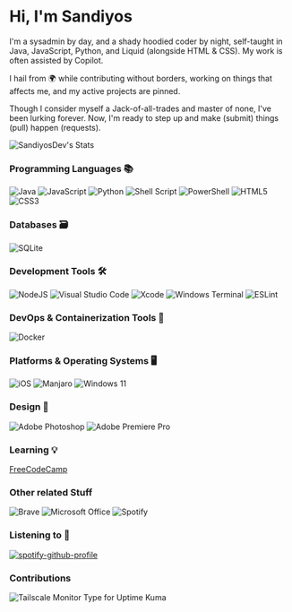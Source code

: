 # Hi, I'm Sandiyos

I'm a sysadmin by day, and a shady hoodied coder by night, self-taught in Java, JavaScript, Python, and Liquid (alongside HTML & CSS). My work is often assisted by Copilot.

I hail from 🌍 while contributing without borders, working on things that affects me, and my active projects are pinned. 

Though I consider myself a Jack-of-all-trades and master of none, I've been lurking forever. Now, I'm ready to step up and make (submit) things (pull) happen (requests).

![SandiyosDev's Stats](https://github-readme-stats.vercel.app/api?username=SandiyosDev&theme=vue-dark&show_icons=true&hide_border=false&count_private=true)

### Programming Languages 📚
![Java](https://img.shields.io/badge/java-%23ED8B00.svg?style=for-the-badge&logo=openjdk&logoColor=white)
![JavaScript](https://img.shields.io/badge/javascript-%23323330.svg?style=for-the-badge&logo=javascript&logoColor=%23F7DF1E)
![Python](https://img.shields.io/badge/python-3670A0?style=for-the-badge&logo=python&logoColor=ffdd54)
![Shell Script](https://img.shields.io/badge/shell_script-%23121011.svg?style=for-the-badge&logo=gnu-bash&logoColor=white)
![PowerShell](https://img.shields.io/badge/PowerShell-%235391FE.svg?style=for-the-badge&logo=powershell&logoColor=white)
![HTML5](https://img.shields.io/badge/html5-%23E34F26.svg?style=for-the-badge&logo=html5&logoColor=white)
![CSS3](https://img.shields.io/badge/css3-%231572B6.svg?style=for-the-badge&logo=css3&logoColor=white)

### Databases 🗃️
![SQLite](https://img.shields.io/badge/sqlite-%2307405e.svg?style=for-the-badge&logo=sqlite&logoColor=white)

### Development Tools 🛠️
![NodeJS](https://img.shields.io/badge/node.js-6DA55F?style=for-the-badge&logo=node.js&logoColor=white)
![Visual Studio Code](https://img.shields.io/badge/Visual%20Studio%20Code-0078d7.svg?style=for-the-badge&logo=visual-studio-code&logoColor=white)
![Xcode](https://img.shields.io/badge/Xcode-007ACC?style=for-the-badge&logo=Xcode&logoColor=white)
![Windows Terminal](https://img.shields.io/badge/Windows%20Terminal-%234D4D4D.svg?style=for-the-badge&logo=windows-terminal&logoColor=white)
![ESLint](https://img.shields.io/badge/ESLint-4B3263?style=for-the-badge&logo=eslint&logoColor=white)

### DevOps & Containerization Tools 🐳
![Docker](https://img.shields.io/badge/docker-%230db7ed.svg?style=for-the-badge&logo=docker&logoColor=white)

### Platforms & Operating Systems 🖥️
![iOS](https://img.shields.io/badge/iOS-000000?style=for-the-badge&logo=ios&logoColor=white)
![Manjaro](https://img.shields.io/badge/Manjaro-35BF5C?style=for-the-badge&logo=Manjaro&logoColor=white)
![Windows 11](https://img.shields.io/badge/Windows%2011-%230079d5.svg?style=for-the-badge&logo=Windows%2011&logoColor=white)

### Design 🎨
![Adobe Photoshop](https://img.shields.io/badge/adobe%20photoshop-%2331A8FF.svg?style=for-the-badge&logo=adobe%20photoshop&logoColor=white)
![Adobe Premiere Pro](https://img.shields.io/badge/Adobe%20Premiere%20Pro-9999FF.svg?style=for-the-badge&logo=Adobe%20Premiere%20Pro&logoColor=white)

### Learning 💡
[FreeCodeCamp](https://img.shields.io/badge/Freecodecamp-%23123.svg?&style=for-the-badge&logo=freecodecamp&logoColor=green)

### Other related Stuff
![Brave](https://img.shields.io/badge/Brave-FB542B?style=for-the-badge&logo=Brave&logoColor=white)
![Microsoft Office](https://img.shields.io/badge/Microsoft_Office-D83B01?style=for-the-badge&logo=microsoft-office&logoColor=white)
![Spotify](https://img.shields.io/badge/Spotify-1ED760?style=for-the-badge&logo=spotify&logoColor=white)

### Listening to 🎵
[![spotify-github-profile](https://spotify-github-profile-beta-pearl.vercel.app/api/view?uid=dlhx9z5bil5anhue82zmhj6mo&cover_image=true&theme=default&show_offline=false&background_color=121212&interchange=false)](https://github.com/kittinan/spotify-github-profile)


### Contributions
![Tailscale Monitor Type for Uptime Kuma](https://github.com/louislam/uptime-kuma/pull/3178)

